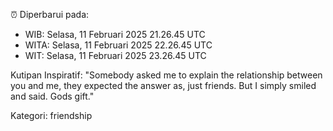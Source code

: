 ⏰ Diperbarui pada:
- WIB: Selasa, 11 Februari 2025 21.26.45 UTC
- WITA: Selasa, 11 Februari 2025 22.26.45 UTC
- WIT: Selasa, 11 Februari 2025 23.26.45 UTC

Kutipan Inspiratif:
"Somebody asked me to explain the relationship between you and me, they expected the answer as, just friends. But I simply smiled and said. Gods gift."


Kategori: friendship

